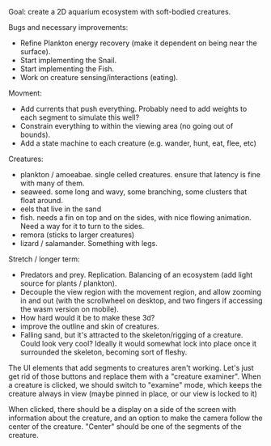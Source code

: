 Goal: create a 2D aquarium ecosystem with soft-bodied creatures.

Bugs and necessary improvements:
* Refine Plankton energy recovery (make it dependent on being near the surface).
* Start implementing the Snail.
* Start implementing the Fish.
* Work on creature sensing/interactions (eating).

Movment:
* Add currents that push everything. Probably need to add weights to each segment to simulate this well?
* Constrain everything to within the viewing area (no going out of bounds).
* Add a state machine to each creature (e.g. wander, hunt, eat, flee, etc)

Creatures:
* plankton / amoeabae. single celled creatures. ensure that latency is fine with many of them.
* seaweed. some long and wavy, some branching, some clusters that float around.
* eels that live in the sand
* fish. needs a fin on top and on the sides, with nice flowing animation. Need a way for it to turn to the sides.
* remora (sticks to larger creatures)
* lizard / salamander. Something with legs.

Stretch / longer term:
* Predators and prey. Replication. Balancing of an ecosystem (add light source for plants / plankton).
* Decouple the view region with the movement region, and allow zooming in and out (with the scrollwheel on desktop, and two fingers if accessing the wasm version on mobile).
* How hard would it be to make these 3d?
* improve the outline and skin of creatures.
* Falling sand, but it's attracted to the skeleton/rigging of a creature. Could look very cool? Ideally it would somewhat lock into place once it surrounded the skeleton, becoming sort of fleshy.




The UI elements that add segments to creatures aren't working. Let's just get rid of those buttons and replace them with a "creature examiner". When a creature is clicked, we should switch to "examine" mode, which keeps the creature always in view (maybe pinned in place, or our view is locked to it)

When clicked, there should be a display on a side of the screen with information about the creature, and an option to make the camera follow the center of the creature. "Center" should be one of the segments of the creature.
